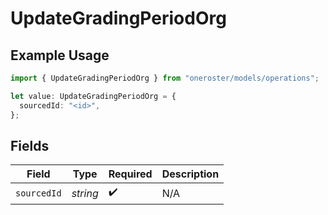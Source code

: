 # UpdateGradingPeriodOrg

## Example Usage

```typescript
import { UpdateGradingPeriodOrg } from "oneroster/models/operations";

let value: UpdateGradingPeriodOrg = {
  sourcedId: "<id>",
};
```

## Fields

| Field              | Type               | Required           | Description        |
| ------------------ | ------------------ | ------------------ | ------------------ |
| `sourcedId`        | *string*           | :heavy_check_mark: | N/A                |